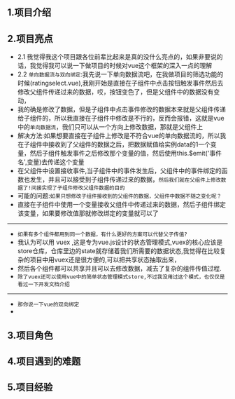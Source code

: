 ## 1.项目介绍
## 2.项目亮点
* 2.1 我觉得我这个项目跟各位前辈比起来是真的没什么亮点的，如果非要说的话，我觉得我可以说一下做项目的时候对vue这个框架的深入一点的理解
* 2.2 `单向数据流与双向绑定`:我先说一下单向数据流吧，在我做项目的筛选功能的时候(ratingselect.vue),我刚开始是直接在子组件中点击按钮触发事件然后去修改父组件传递过来的数据，哎，按钮变色了，但是父组件中的数据没有变动，
* 我的确是修改了数据，但是子组件中点击事件修改的数据本来就是父组件传递给子组件的，所以我直接在子组件中修改是不行的，反而会报错，这就是vue中的`单向数据流`，我们只可以从一个方向上修改数据，那就是父组件上
* 解决方法:如果想要直接在子组件上修改是不符合vue的单向数据流的，所以我在子组件中接收到了父组件的数据之后，把数据赋值给实例data的1一个变量，然后子组件触发事件之后修改那个变量的值，然后使用this.$emit('事件名',变量)去传递这个变量
* 在父组件中设置接收事件,当子组件中的事件发生后，父组件中的事件绑定的函数也发生，并且可以接受到子组件传递过来的数据，`然后我们就在父组件上修改数据了!间接实现了子组件修改父组件数据的目的`
* 可能的问题:`如果只想修改子组件接收到的父组件的数据，父组件中数据不随之变化呢？`
* 直接在子组件中使用一个变量接收父组件中传递过来的数据，然后子组件绑定该变量，如果要修改值那就修改绑定的变量就可以了
---
* `如果有多个组件都用到同一个数据，有什么更好的方案可以代替父子传值?`
* 我认为可以用 vuex ,这是专为vue.js设计的状态管理模式,vuex的核心应该是store仓库，仓库里边的state就存储着我们所需要的数据状态,我觉得在比较复杂的项目中用vuex还是很方便的,可以把共享状态抽取出来，
* 然后各个组件都可以共享并且可以去修改数据，减去了复杂的组件传值过程.
* `除了vuex还可以使用vue中的简单状态管理模式store,不过我没用过这个模式，也仅仅是看过一下开发文档介绍`
---
* `那你说一下vue的双向绑定`
* 

## 3.项目角色
## 4.项目遇到的难题
## 5.项目经验